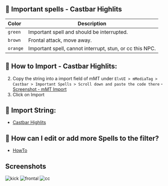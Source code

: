 ## 🌱 Important spells - Castbar Highlits

| Color     | Description                                              |
| :-------- | -------------------------------------------------------- |
| `green`   | Important spell and should be interrupted.               |
| `brown`   | Frontal attack, move away.                               |
| `orange`  | Important spell, cannot interrupt, stun, or cc this NPC. |



## 📄 How to Import - Castbar Highlits:
2. Copy the string into a import field of mMT under `ElvUI > mMediaTag > Castbar > Important Spells > Scroll down and paste the code there` - [Screenshot - mMT Import](https://github.com/mBlinkii/MaUI-ElvUI-Profile-Strings/blob/main/Screenshots/important-spell.png)
3. Click on Import



## 📄 Import String:
- [Castbar Highlits](https://github.com/mBlinkii/MaUI-ElvUI-Profile-Strings/blob/main/M%2B%20Stuff/mMT-%20Important%20Spells%20S4.txt)



## 📄 How can I edit or add more Spells to the filter?
- [HowTo](https://github.com/mBlinkii/MaUI-ElvUI-Profile-Strings/blob/main/M%2B%20Stuff/ElvUI%20-%20Nameplate%20Filter.txt)



## Screenshots
![kick](https://github.com/mBlinkii/MaUI-ElvUI-Profile-Strings/blob/main/Screenshots/spell-kick.png)
![frontal](https://github.com/mBlinkii/MaUI-ElvUI-Profile-Strings/blob/main/Screenshots/spell-frontal.png)
![cc](https://github.com/mBlinkii/MaUI-ElvUI-Profile-Strings/blob/main/Screenshots/spell-cc.png)